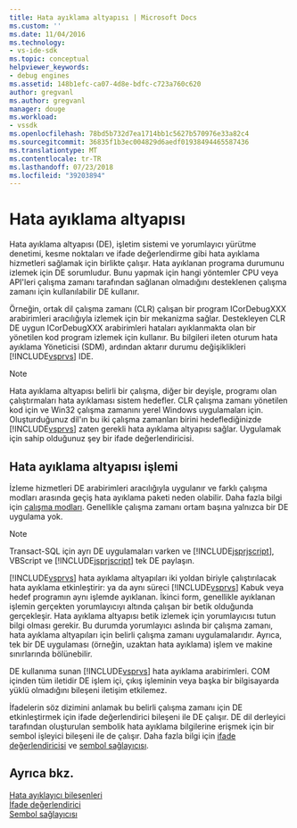 ```yaml
---
title: Hata ayıklama altyapısı | Microsoft Docs
ms.custom: ''
ms.date: 11/04/2016
ms.technology:
- vs-ide-sdk
ms.topic: conceptual
helpviewer_keywords:
- debug engines
ms.assetid: 148b1efc-ca07-4d8e-bdfc-c723a760c620
author: gregvanl
ms.author: gregvanl
manager: douge
ms.workload:
- vssdk
ms.openlocfilehash: 78bd5b732d7ea1714bb1c5627b570976e33a82c4
ms.sourcegitcommit: 36835f1b3ec004829d6aedf01938494465587436
ms.translationtype: MT
ms.contentlocale: tr-TR
ms.lasthandoff: 07/23/2018
ms.locfileid: "39203894"
---
```

# <a name="debug-engine"></a>Hata ayıklama altyapısı
Hata ayıklama altyapısı (DE), işletim sistemi ve yorumlayıcı yürütme denetimi, kesme noktaları ve ifade değerlendirme gibi hata ayıklama hizmetleri sağlamak için birlikte çalışır. Hata ayıklanan programa durumunu izlemek için DE sorumludur. Bunu yapmak için hangi yöntemler CPU veya API'leri çalışma zamanı tarafından sağlanan olmadığını desteklenen çalışma zamanı için kullanılabilir DE kullanır.  
  
 Örneğin, ortak dil çalışma zamanı (CLR) çalışan bir program ICorDebugXXX arabirimleri aracılığıyla izlemek için bir mekanizma sağlar. Destekleyen CLR DE uygun ICorDebugXXX arabirimleri hataları ayıklanmakta olan bir yönetilen kod program izlemek için kullanır. Bu bilgileri ileten oturum hata ayıklama Yöneticisi (SDM), ardından aktarır durumu değişiklikleri [!INCLUDE[vsprvs](../../code-quality/includes/vsprvs_md.md)] IDE.  
  
> [!NOTE]
>  Hata ayıklama altyapısı belirli bir çalışma, diğer bir deyişle, programı olan çalıştırmaları hata ayıklaması sistem hedefler. CLR çalışma zamanı yönetilen kod için ve Win32 çalışma zamanını yerel Windows uygulamaları için. Oluşturduğunuz dil'ın bu iki çalışma zamanları birini hedeflediğinizde [!INCLUDE[vsprvs](../../code-quality/includes/vsprvs_md.md)] zaten gerekli hata ayıklama altyapısı sağlar. Uygulamak için sahip olduğunuz şey bir ifade değerlendiricisi.  
  
## <a name="debug-engine-operation"></a>Hata ayıklama altyapısı işlemi  
 İzleme hizmetleri DE arabirimleri aracılığıyla uygulanır ve farklı çalışma modları arasında geçiş hata ayıklama paketi neden olabilir. Daha fazla bilgi için [çalışma modları](../../extensibility/debugger/operational-modes.md). Genellikle çalışma zamanı ortam başına yalnızca bir DE uygulama yok.  
  
> [!NOTE]
>  Transact-SQL için ayrı DE uygulamaları varken ve [!INCLUDE[jsprjscript](../../debugger/debug-interface-access/includes/jsprjscript_md.md)], VBScript ve [!INCLUDE[jsprjscript](../../debugger/debug-interface-access/includes/jsprjscript_md.md)] tek DE paylaşın.  
  
 [!INCLUDE[vsprvs](../../code-quality/includes/vsprvs_md.md)] hata ayıklama altyapıları iki yoldan biriyle çalıştırılacak hata ayıklama etkinleştirir: ya da aynı süreci [!INCLUDE[vsprvs](../../code-quality/includes/vsprvs_md.md)] Kabuk veya hedef programın aynı işlemde ayıklanan. İkinci form, genellikle ayıklanan işlemin gerçekten yorumlayıcıyı altında çalışan bir betik olduğunda gerçekleşir. Hata ayıklama altyapısı betik izlemek için yorumlayıcısı tutun bilgi olması gerekir. Bu durumda yorumlayıcı aslında bir çalışma zamanı, hata ayıklama altyapıları için belirli çalışma zamanı uygulamalarıdır. Ayrıca, tek bir DE uygulaması (örneğin, uzaktan hata ayıklama) işlem ve makine sınırlarında bölünebilir.  
  
 DE kullanıma sunan [!INCLUDE[vsprvs](../../code-quality/includes/vsprvs_md.md)] hata ayıklama arabirimleri. COM içinden tüm iletidir DE işlem içi, çıkış işleminin veya başka bir bilgisayarda yüklü olmadığını bileşeni iletişim etkilemez.  
  
 İfadelerin söz dizimini anlamak bu belirli çalışma zamanı için DE etkinleştirmek için ifade değerlendirici bileşeni ile DE çalışır. DE dil derleyici tarafından oluşturulan sembolik hata ayıklama bilgilerine erişmek için bir sembol işleyici bileşeni ile de çalışır. Daha fazla bilgi için [ifade değerlendiricisi](../../extensibility/debugger/expression-evaluator.md) ve [sembol sağlayıcısı](../../extensibility/debugger/symbol-provider.md).  
  
## <a name="see-also"></a>Ayrıca bkz.  
 [Hata ayıklayıcı bileşenleri](../../extensibility/debugger/debugger-components.md)   
 [İfade değerlendirici](../../extensibility/debugger/expression-evaluator.md)   
 [Sembol sağlayıcısı](../../extensibility/debugger/symbol-provider.md)